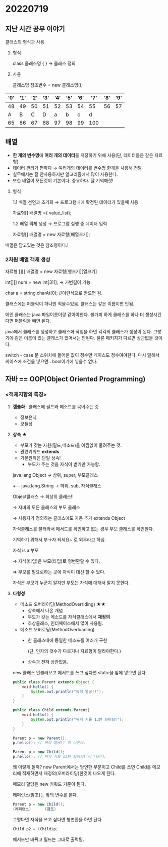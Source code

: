 # 20220719

## 지난 시간 공부 이야기

클래스의 형식과 사용

1. 형식
    
     class 클래스명 { } → 클래스 정의
    
2. 사용
    
    클래스명 참조변수 = new 클래스명();
    

| ‘0’ | ‘1’ | ‘2’ | ‘3’ | ‘4’ | ‘5’ | ‘6’ | ‘7’ | ‘8’ | ‘9’ |
| --- | --- | --- | --- | --- | --- | --- | --- | --- | --- |
| 48 | 49 | 50 | 51 | 52 | 53 | 54 | 55 | 56 | 57 |
| A | B | C | D | a | b | c | d |  |  |
| 65 | 66 | 67 | 68 | 97 | 98 | 99 | 100 |  |  |

## 배열

- **한 개의 변수명**에 **여러 개의 데이터**를 저장하기 위해 사용(단, 데이터들은 같은 자료형)
- 데이터 관리가 편하다 → 여러개의 데이터를 변수명 한개을 사용해 전달
- 실무에서는 잘 안사용하지만 알고리즘에서 많이 사용한다.
- 또한 배열이 모든것이 기본이다. 중요하다. 잘 기억해랏!
1. 형식
    
    1.1 배열 선언과 초기화 → 프로그램내에 확정된 데이터가 있을때 사용
    
    자료형[] 배열명 ={ value_list};
    
    1.2 배열 객체 생성 → 프로그램 실행 중 데이터 입력
    
    자료형[] 배열명 = new 자료형[배열크기];
    

배열은 담고있는 것은 참조형이다.!

### 2차원 배열 객채 생성

자료형 [][] 배열명 = new 자료형[행크기][열크기]

int[][] num = new int[3][]; → 가변길이 가능.

char a = string.charAt(0); //이런식으로 받으면 됨.

클래스에는 퍼블릭이 하나만 적을수있음. 클래스는 같은 이름이면 안됨.

메인 클래스는 java 파일이름이랑 같아야한다. 불가피 하게 클래스를 하나 더 생성시킨다면 퍼블릭을 뺴면 된다.

java에서 클래스를 생성하고 클래스화 작업을 하면 각각의 클래스가 생성이 된다. 그렇기에 같은 이름이 있는 클래스가 있어서는 안된다. 물론 패키지가 다르면 상관없을 것이다.

switch - case 문 스위치에 들어온 값이 정수면 케이스도 정수여야한다.  다시 말해서 케이스에 조건을 넣으면.. bool이기에 넣을수 없다.

## 자바 == OOP(Object Oriented Programming)

### <객체지향의 특징>

1. **캡슐화** : 클래스에 필드와 메소드를 묶어주는 것
    - 정보은닉
    - 모듈성
2. **상속** ★
    - 부모가 갖는 자원(필드,메소드)을 아낌없이 물려주는 것.
    - 관련키워드 **extends**
    - 기본원칙은 단일 상속!
        - 부모가 주는 것을 자식이 받기만 가능함.
    
    java.lang.Object        → 상위, super, 부모클래스
    
     +— java.lang.String → 하위, sub, 자식클래스
    
    Object클래스 → 최상위 클래스!! 
    
    → 자바의 모든 클래스의 부모 클래스 
    
    → 사용자가 정의하는 클래스에도 자동 추가 extends Object
    
    자식클래스를 불러와서 메서드를 확인하고 없는 경우 부모 클래스를 확인한다.
    
    기억하기 위해서 부→자 되세요~ 로 외우라고 하심.
    
    자식  is a 부모
    
    ⇒ 자식(타입)은 부모(타입)로 형변환할 수 있다.
    
    ⇒ 부모를 필요로하는 곳에 자식이 대신 할 수 있다.
    
    자식은 부모가 누군지 알지만 부모는 자식에 대해서 알지 못한다.
    
3. **다형성**
    - 메소드 오버라이딩(MethodOverriding) ★★
        - 상속에서 나온 개념
        - 부모가 갖는 메소드를 자식클래스에서 **재정의**
        - 추상클래스, 인터페이스에서 많이 사용됨.
    - 메소드 오버로딩(MethodOverloading)
        - 한 클래스내에 동일한 메소드를 여러개 구현
            
            (단, 인자의 갯수가 다르거나 자료형이 달라야한다.)
            
        - 상속과 전혀 상관없음.
    
    new 클래스 안불러오고 메서드를 쓰고 싶다면 static을 앞에 넣으면 된다.
    
    ```java
    public class Parent extends Object {
    	void hello() {
    		System.out.println("싸피 열공!!");
    	}
    }
    ```
    
    ```java
    public class Child extends Parent{
    	void hello() {
    		System.out.println("싸피 서울 13반 화이팅!");
    	}
    }
    ```
    
    ```java
    Parent p = new Parent();
    p.hello(); // 싸피 열공!! 이 나온다.
    
    Parent p = new Child();
    p.hello(); // 싸피 서울 13반 화이팅! 이 나온다.
    ```
    
    왜 이렇게 될까? new Parent에서는 당연한 부분이고 Child를 쓰면 Child를 메모리에 적재하면서 재정의(오버라이딩)한것이 나오게 된다.
    
    메모리 할당은 new 키워드 기준이 된다.
    
    레퍼런스(참조)는 앞의 변수를 본다.
    
    ```java
    Parent p = new Child();
    (레퍼런스)      (참조)
    ```
    
    그렇다면 자식을 쓰고 싶다면 형변환을 하면 된다.
    
    ```java
    Child p2 = (Child)p;
    ```
    
    메서드만 바뀌고 필드는 그대로 출력됨.